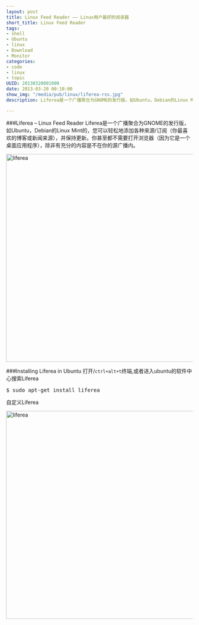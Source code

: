 ```yaml
--- 
layout: post
title: Linux Feed Reader —— Linux用户最好的阅读器
short_title: Linux Feed Reader
tags: 
- shell
- Ubuntu
- linux
- Download
- Monitor
categories:
- code
- linux
- topic
UUID: 20130320001000
date: 2013-03-20 00:10:00
show_img: "/media/pub/linux/liferea-rss.jpg"
description: Liferea是一个广播聚合为GNOME的发行版，如Ubuntu，Debian的Linux Mint的，您可以轻松地添加各种来源/订阅（你最喜欢的博客或新闻来源），并保持更新。你甚至都不需要打开浏览器（因为它是一个桌面应用程序），除非有充分的内容是不在你的源广播内。

---
```


###Liferea – Linux Feed Reader
Liferea是一个广播聚合为GNOME的发行版，如Ubuntu，Debian的Linux Mint的，您可以轻松地添加各种来源/订阅（你最喜欢的博客或新闻来源），并保持更新。你甚至都不需要打开浏览器（因为它是一个桌面应用程序），除非有充分的内容是不在你的源广播内。

<a href="{{site.url}}/media/pub/linux/liferea-rss.jpg" alt="liferea" rel="prettyPhoto[{{page.UUID}}]">
<img src="{{site.url}}/media/pub/linux/liferea-rss.jpg" width="560px"  alt="liferea" />
</a>

###Installing Liferea in Ubuntu
打开/<code>ctrl+alt+t</code>终端,或者进入ubuntu的软件中心搜索Liferea
<pre id="bash">
$ sudo apt-get install liferea
</pre>

自定义Liferea

<a href="{{site.url}}/media/pub/linux/liferea-settings.jpg" alt="liferea" rel="prettyPhoto[{{page.UUID}}]">
<img src="{{site.url}}/media/pub/linux/liferea-settings.jpg" width="560px"  alt="liferea" />
</a>

